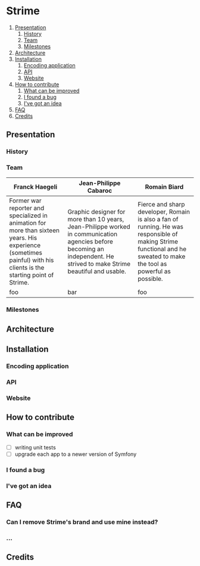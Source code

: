 # Strime

1. [Presentation](#presentation)
    1. [History](#history)
    2. [Team](#team)
    3. [Milestones](#milestones)
2. [Architecture](#architecture)
3. [Installation](#installation)
    1. [Encoding application](#encoding-application)
    2. [API](#api)
    3. [Website](#website)
4. [How to contribute](#how-to-contribute)
    1. [What can be improved](#what-can-be-improved)
    2. [I found a bug](#i-found-a-bug)
    3. [I've got an idea](#ive-got-an-idea)
5. [FAQ](#faq)
6. [Credits](#credits)

## Presentation

### History

### Team

Franck Haegeli | Jean-Philippe Cabaroc | Romain Biard
-------------- | --------------------- | ------------
Former war reporter and specialized in animation for more than sixteen years. His experience (sometimes painful) with his clients is the starting point of Strime. | Graphic designer for more than 10 years, Jean-Philippe worked in communication agencies before becoming an independent. He strived to make Strime beautiful and usable. | Fierce and sharp developer, Romain is also a fan of running. He was responsible of making Strime functional and he sweated to make the tool as powerful as possible.
foo | bar | foo

### Milestones

## Architecture

## Installation

### Encoding application

### API

### Website

## How to contribute

### What can be improved

- [ ] writing unit tests
- [ ] upgrade each app to a newer version of Symfony

### I found a bug

### I've got an idea

## FAQ

### Can I remove Strime's brand and use mine instead?

### ...

## Credits

